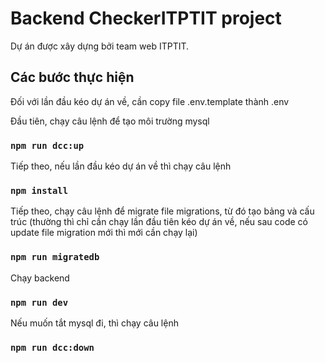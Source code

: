 # Backend CheckerITPTIT project

Dự án được xây dựng bởi team web ITPTIT.

## Các bước thực hiện

Đối với lần đầu kéo dự án về, cần copy file .env.template thành .env

Đầu tiên, chạy câu lệnh để tạo môi trường mysql

### `npm run dcc:up`

Tiếp theo, nếu lần đầu kéo dự án về thì chạy câu lệnh

### `npm install`

Tiếp theo, chạy câu lệnh để migrate file migrations, từ đó tạo bảng và cấu trúc
(thường thì chỉ cần chạy lần đầu tiên kéo dự án về, nếu sau code có update file migration mới thì mới cần chạy lại)
### `npm run migratedb`

Chạy backend

### `npm run dev`

Nếu muốn tắt mysql đi, thì chạy câu lệnh

### `npm run dcc:down`
